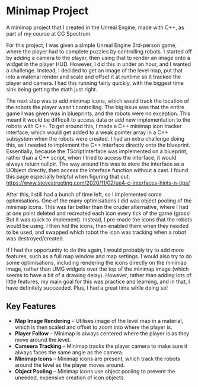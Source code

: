 # Minimap Project

A minimap project that I created in the Unreal Engine, made with C++, as part of my course at CG Spectrum.

For this project, I was given a simple Unreal Engine 3rd-person game, where the player had to complete puzzles by controlling robots. I started off by adding a camera to the player, then using that to render an image onto a widget in the player HUD. However, I did this in under an hour, and I wanted a challenge. Instead, I decided to get an image of the level map, put that into a material render and scale and offset it at runtime so it tracked the player and camera. I had this running fairly quickly, with the biggest time sink being getting the math just right.

The next step was to add minimap icons, which would track the location of the robots the player wasn’t controlling. The big issue was that the entire game I was given was in blueprints, and the robots were no exception. This meant it would be difficult to access data or add new implementation to the robots with C++. To get around this, I made a C++ minimap icon tracker interface, which would get added to a weak pointer array in a C++ subsystem when the robots were created. I had an extra challenge doing this, as I needed to implement the C++ interface directly onto the blueprint. Essentially, because the TScriptInterface was implemented on a blueprint, rather than a C++ script, when I tried to access the interface, it would always return nullptr. The way around this was to store the interface as a UObject directly, then access the interface function without a cast. I found this page especially helpful when figuring that out: https://www.stevestreeting.com/2020/11/02/ue4-c-interfaces-hints-n-tips/

After this, I still had a bunch of time left, so I implemented some optimisations. One of the many optimisations I did was object pooling of the minimap icons. This was far better than the cruder alternative, where I had at one point deleted and recreated each icon every tick of the game (gross! But it was quick to implement). Instead, I pre-made the icons that the robots would be using. I then hid the icons, then enabled them when they needed to be used, and swapped which robot the icon was tracking when a robot was destroyed/created.


If I had the opportunity to do this again, I would probably try to add more features, such as a full map window and map settings. I would also try to do some optimisations, including rendering the icons directly on the minimap image, rather than UMG widgets over the top of the minimap image (which seems to have a bit of a drawing delay). However, rather than adding lots of little features, my main goal for this was practice and learning, and in that, I have definitely succeeded. Plus, I had a great time while doing so!

## Key Features

- **Map Image Rendering** – Utilises image of the level map in a material, which is then scaled and offset to zoom into where the player is.
- **Player Follow** – Minimap is always centered  where the player is as they move around the level.
- **Cameera Tracking** – Minimap tracks the player camera to make sure it always faces the same angle as the camera.
- **Minimap Icons** – Minimap icons are present, which track the robots around the level as the player moves around.
- **Object Pooling** – Minimap icons use object pooling to prevent the uneeded, expensive creation of icon objects.
